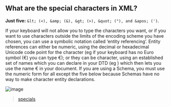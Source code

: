## What are the special characters in XML?

**Just five:** `&lt; (<), &amp; (&), &gt; (>), &quot; ("), and &apos; (')`.

If your keyboard will not allow you to type the characters you want, or if you want to use characters outside the limits of the encoding scheme you have chosen, you can use a symbolic notation called ‘entity referencing’. Entity references can either be numeric, using the decimal or hexadecimal Unicode code point for the character (eg if your keyboard has no Euro symbol (€) you can type &#8364;); or they can be character, using an established set of names which you can declare in your DTD (eg <!ENTITY euro "&#8364;">) which then lets you use the name &euro; in your document. If you are using a Schema, you must use the numeric form for all except the five below because Schemas have no way to make character entity declarations.

![image](https://user-images.githubusercontent.com/1505407/234161239-d6840381-5adb-48a0-8323-ed07d2bce594.png)

> [specials](http://xml.silmaril.ie/specials.html)
